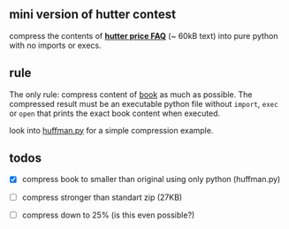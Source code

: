 ## mini version of hutter contest
compress the contents of [**hutter price FAQ**](http://prize.hutter1.net/hfaq.htm#about) (~ 60kB text) into pure python with no imports or execs.

## rule
The only rule: compress content of [book](./book) as much as possible. The compressed result must be an executable python file without `import`, `exec` or `open` that prints the exact book content when executed.

look into [huffman.py](./huffman.py) for a simple compression example.


## todos

 - [x] compress book to smaller than original using only python (huffman.py)
 - [ ] compress stronger than standart zip (27KB)
 - [ ] compress down to 25% (is this even possible?)
 
